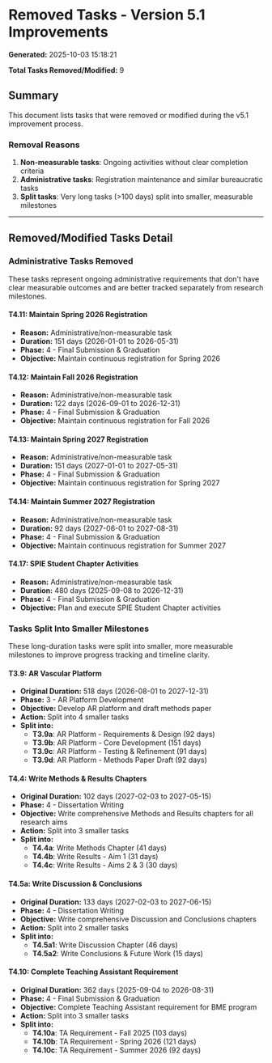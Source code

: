 # Removed Tasks - Version 5.1 Improvements

**Generated:** 2025-10-03 15:18:21

**Total Tasks Removed/Modified:** 9

## Summary

This document lists tasks that were removed or modified during the v5.1 improvement process.

### Removal Reasons

1. **Non-measurable tasks**: Ongoing activities without clear completion criteria
2. **Administrative tasks**: Registration maintenance and similar bureaucratic tasks
3. **Split tasks**: Very long tasks (>100 days) split into smaller, measurable milestones

---

## Removed/Modified Tasks Detail

### Administrative Tasks Removed

These tasks represent ongoing administrative requirements that don't have clear measurable outcomes and are better tracked separately from research milestones.

#### T4.11: Maintain Spring 2026 Registration

- **Reason:** Administrative/non-measurable task
- **Duration:** 151 days (2026-01-01 to 2026-05-31)
- **Phase:** 4 - Final Submission & Graduation
- **Objective:** Maintain continuous registration for Spring 2026

#### T4.12: Maintain Fall 2026 Registration

- **Reason:** Administrative/non-measurable task
- **Duration:** 122 days (2026-09-01 to 2026-12-31)
- **Phase:** 4 - Final Submission & Graduation
- **Objective:** Maintain continuous registration for Fall 2026

#### T4.13: Maintain Spring 2027 Registration

- **Reason:** Administrative/non-measurable task
- **Duration:** 151 days (2027-01-01 to 2027-05-31)
- **Phase:** 4 - Final Submission & Graduation
- **Objective:** Maintain continuous registration for Spring 2027

#### T4.14: Maintain Summer 2027 Registration

- **Reason:** Administrative/non-measurable task
- **Duration:** 92 days (2027-06-01 to 2027-08-31)
- **Phase:** 4 - Final Submission & Graduation
- **Objective:** Maintain continuous registration for Summer 2027

#### T4.17: SPIE Student Chapter Activities

- **Reason:** Administrative/non-measurable task
- **Duration:** 480 days (2025-09-08 to 2026-12-31)
- **Phase:** 4 - Final Submission & Graduation
- **Objective:** Plan and execute SPIE Student Chapter activities

### Tasks Split Into Smaller Milestones

These long-duration tasks were split into smaller, more measurable milestones to improve progress tracking and timeline clarity.

#### T3.9: AR Vascular Platform

- **Original Duration:** 518 days (2026-08-01 to 2027-12-31)
- **Phase:** 3 - AR Platform Development
- **Objective:** Develop AR platform and draft methods paper
- **Action:** Split into 4 smaller tasks
- **Split into:**
  - **T3.9a**: AR Platform - Requirements & Design (92 days)
  - **T3.9b**: AR Platform - Core Development (151 days)
  - **T3.9c**: AR Platform - Testing & Refinement (91 days)
  - **T3.9d**: AR Platform - Methods Paper Draft (92 days)

#### T4.4: Write Methods & Results Chapters

- **Original Duration:** 102 days (2027-02-03 to 2027-05-15)
- **Phase:** 4 - Dissertation Writing
- **Objective:** Write comprehensive Methods and Results chapters for all research aims
- **Action:** Split into 3 smaller tasks
- **Split into:**
  - **T4.4a**: Write Methods Chapter (41 days)
  - **T4.4b**: Write Results - Aim 1 (31 days)
  - **T4.4c**: Write Results - Aims 2 & 3 (30 days)

#### T4.5a: Write Discussion & Conclusions

- **Original Duration:** 133 days (2027-02-03 to 2027-06-15)
- **Phase:** 4 - Dissertation Writing
- **Objective:** Write comprehensive Discussion and Conclusions chapters
- **Action:** Split into 2 smaller tasks
- **Split into:**
  - **T4.5a1**: Write Discussion Chapter (46 days)
  - **T4.5a2**: Write Conclusions & Future Work (15 days)

#### T4.10: Complete Teaching Assistant Requirement

- **Original Duration:** 362 days (2025-09-04 to 2026-08-31)
- **Phase:** 4 - Final Submission & Graduation
- **Objective:** Complete Teaching Assistant requirement for BME program
- **Action:** Split into 3 smaller tasks
- **Split into:**
  - **T4.10a**: TA Requirement - Fall 2025 (103 days)
  - **T4.10b**: TA Requirement - Spring 2026 (121 days)
  - **T4.10c**: TA Requirement - Summer 2026 (92 days)
